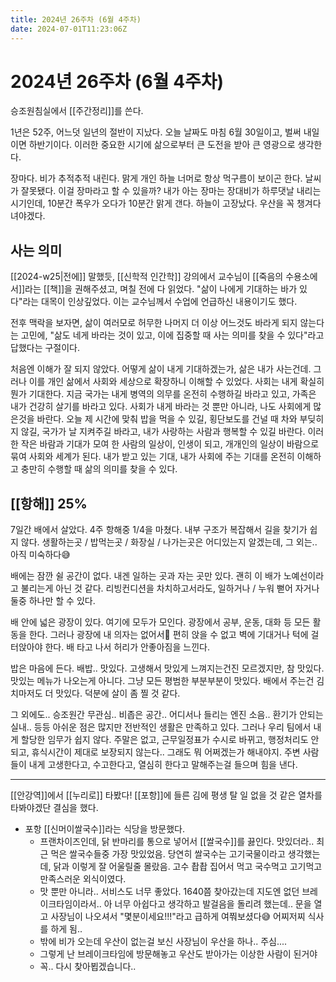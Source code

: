 ```yaml
---
title: 2024년 26주차 (6월 4주차)
date: 2024-07-01T11:23:06Z
---
```


# 2024년 26주차 (6월 4주차)

승조원침실에서 [[주간정리]]를 쓴다.

1년은 52주, 어느덧 일년의 절반이 지났다. 오늘 날짜도 마침 6월 30일이고, 벌써 내일이면 하반기이다. 이러한 중요한 시기에 삶으로부터 큰 도전을 받아 큰 영광으로 생각한다.

장마다. 비가 추적추적 내린다. 맑게 개인 하늘 너머로 항상 먹구름이 보이곤 한다. 날씨가 잘못됐다. 이걸 장마라고 할 수 있을까? 내가 아는 장마는 장대비가 하루댓날 내리는 시기인데, 10분간 폭우가 오다가 10분간 맑게 갠다. 하늘이 고장났다. 우산을 꼭 챙겨다녀야겠다.

## 사는 의미

[[2024-w25|전에]] 말했듯, [[신학적 인간학]] 강의에서 교수님이 [[죽음의 수용소에서]]라는 [[책]]을 권해주셨고, 며칠 전에 다 읽었다. "삶이 나에게 기대하는 바가 있다"라는 대목이 인상깊었다. 이는 교수님께서 수업에 언급하신 내용이기도 했다.

전후 맥락을 보자면, 삶이 여러모로 허무한 나머지 더 이상 어느것도 바라게 되지 않는다는 고민에, "삶도 네게 바라는 것이 있고, 이에 집중할 때 사는 의미를 찾을 수 있다"라고 답했다는 구절이다.

처음엔 이해가 잘 되지 않았다. 어떻게 삶이 내게 기대하겠는가, 삶은 내가 사는건데. 그러나 이를 개인 삶에서 사회와 세상으로 확장하니 이해할 수 있었다. 사회는 내게 확실히 뭔가 기대한다. 지금 국가는 내게 병역의 의무를 온전히 수행하길 바라고 있고, 가족은 내가 건강히 살기를 바라고 있다. 사회가 내게 바라는 것 뿐만 아니라, 나도 사회에게 많은것을 바란다. 오늘 제 시간에 맞춰 밥을 먹을 수 있길, 횡단보도를 건널 때 차와 부딪히지 않길, 국가가 날 지켜주길 바라고, 내가 사랑하는 사람과 행복할 수 있길 바란다. 이러한 작은 바람과 기대가 모여 한 사람의 일상이, 인생이 되고, 개개인의 일상이 바람으로 묶여 사회와 세계가 된다. 내가 받고 있는 기대, 내가 사회에 주는 기대를 온전히 이해하고 충만히 수행할 때 삶의 의미를 찾을 수 있다.

## [[항해]] 25%

7일간 배에서 살았다. 4주 항해중 1/4을 마쳤다. 내부 구조가 복잡해서 길을 찾기가 쉽지 않다. 생활하는곳 / 밥먹는곳 / 화장실 / 나가는곳은 어디있는지 알겠는데, 그 외는.. 아직 미숙하다😅

배에는 잠깐 쉴 공간이 없다. 내겐 일하는 곳과 자는 곳만 있다. 괜히 이 배가 노예선이라고 불리는게 아닌 것 같다. 리빙컨디션을 차치하고서라도, 일하거나 / 누워 뻗어 자거나 둘중 하나만 할 수 있다.

배 안에 넓은 광장이 있다. 여기에 모두가 모인다. 광장에서 공부, 운동, 대화 등 모든 활동을 한다. 그러나 광장에 내 의자는 없어서🤯 편히 앉을 수 없고 벽에 기대거나 턱에 걸터앉아야 한다. 배 타고 나서 허리가 안좋아짐을 느낀다.

밥은 마음에 든다. 배밥.. 맛있다. 고생해서 맛있게 느껴지는건진 모르겠지만, 참 맛있다. 맛있는 메뉴가 나오는게 아니다. 그냥 모든 평범한 부분부분이 맛있다. 배에서 주는건 김치마저도 더 맛있다. 덕분에 살이 좀 찔 것 같다.

그 외에도.. 승조원간 무관심.. 비좁은 공간.. 어디서나 들리는 엔진 소음.. 환기가 안되는 실내.. 등등 아쉬운 점은 많지만 전반적인 생활은 만족하고 있다.
그러나 우리 팀에서 내게 할당한 임무가 쉽지 않다. 주말은 없고, 근무일정표가 수시로 바뀌고, 행정처리도 안되고, 휴식시간이 제대로 보장되지 않는다.. 그래도 뭐 어쩌겠는가 해내야지. 주변 사람들이 내게 고생한다고, 수고한다고, 열심히 한다고 말해주는걸 들으며 힘을 낸다.

---

[[안강역]]에서 [[누리로]] 타봤다! [[포항]]에 들른 김에 평생 탈 일 없을 것 같은 열차를 타봐야겠단 결심을 했다.

- 포항 [[신머이쌀국수]]라는 식당을 방문했다.
  - 프랜차이즈인데, 닭 반마리를 통으로 넣어서 [[쌀국수]]를 끓인다. 맛있더라.. 최근 먹은 쌀국수들중 가장 맛있었음. 당연히 쌀국수는 고기국물이라고 생각했는데, 닭과 이렇게 잘 어울릴줄 몰랐음. 고수 촵촵 집어서 먹고 국수먹고 고기먹고 만족스러운 외식이였다.
  - 맛 뿐만 아니라.. 서비스도 너무 좋았다. 1640쯤 찾아갔는데 지도엔 없던 브레이크타임이라서.. 아 너무 아쉽다고 생각하고 발걸음을 돌리려 했는데.. 문을 열고 사장님이 나오셔서 "몇분이세요!!!"라고 급하게 여쭤보셨다😅 어찌저찌 식사를 하게 됨..
  - 밖에 비가 오는데 우산이 없는걸 보신 사장님이 우산을 하나.. 주심....
  - 그렇게 난 브레이크타임에 방문해놓고 우산도 받아가는 이상한 사람이 된거야
  - 꼭.. 다시 찾아뵙겠습니다..